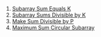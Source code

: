 1) [Subarray Sum Equals K](https://leetcode.com/problems/subarray-sum-equals-k/)
2) [Subarray Sums Divisible by K](https://leetcode.com/problems/subarray-sums-divisible-by-k/)
3) [Make Sum Divisible by P](https://leetcode.com/problems/make-sum-divisible-by-p/)
4) [Maximum Sum Circular Subarray](https://leetcode.com/problems/maximum-sum-circular-subarray/description/)
